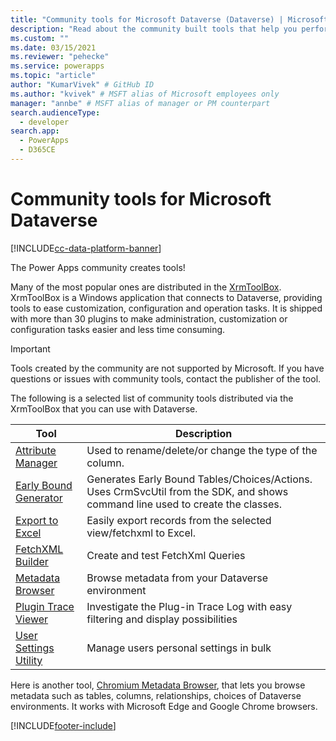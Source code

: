 ```yaml
---
title: "Community tools for Microsoft Dataverse (Dataverse) | Microsoft Docs" # Intent and product brand in a unique string of 43-59 chars including spaces
description: "Read about the community built tools that help you perform various tasks with Microsoft Dataverse." # 115-145 characters including spaces. This abstract displays in the search result.
ms.custom: ""
ms.date: 03/15/2021
ms.reviewer: "pehecke"
ms.service: powerapps
ms.topic: "article"
author: "KumarVivek" # GitHub ID
ms.author: "kvivek" # MSFT alias of Microsoft employees only
manager: "annbe" # MSFT alias of manager or PM counterpart
search.audienceType: 
  - developer
search.app: 
  - PowerApps
  - D365CE
---
```

# Community tools for Microsoft Dataverse

[!INCLUDE[cc-data-platform-banner](../../includes/cc-data-platform-banner.md)]

The Power Apps community creates tools! 

Many of the most popular ones are distributed in the [XrmToolBox](https://www.xrmtoolbox.com/). XrmToolBox is a Windows application that connects to Dataverse, providing tools to ease customization, configuration and operation tasks. It is shipped with more than 30 plugins to make administration, customization or configuration tasks easier and less time consuming. 

> [!IMPORTANT]
> Tools created by the community are not supported by Microsoft. If you have questions or issues with community tools, contact the publisher of the tool.

The following is a selected list of community tools distributed via the XrmToolBox that you can use with Dataverse.

|Tool  |Description  |
|---------|---------|
|[Attribute Manager](https://www.xrmtoolbox.com/plugins/DLaB.Xrm.AttributeManager/)|Used to rename/delete/or change the type of the column.|
|[Early Bound Generator](https://www.xrmtoolbox.com/plugins/DLaB.Xrm.EarlyBoundGenerator/)|Generates Early Bound Tables/Choices/Actions. Uses CrmSvcUtil from the SDK, and shows command line used to create the classes.|
|[Export to Excel](https://www.xrmtoolbox.com/plugins/Ryr.XrmToolBox.ExportToExcel/)|Easily export records from the selected view/fetchxml to Excel.|
|[FetchXML Builder](https://www.xrmtoolbox.com/plugins/Cinteros.Xrm.FetchXmlBuilder/)|Create and test FetchXml Queries|
|[Metadata Browser](https://www.xrmtoolbox.com/plugins/MsCrmTools.MetadataBrowser/)|Browse metadata from your Dataverse environment|
|[Plugin Trace Viewer](https://www.xrmtoolbox.com/plugins/Cinteros.XrmToolBox.PluginTraceViewer/)|Investigate the Plug-in Trace Log with easy filtering and display possibilities|
|[User Settings Utility](https://www.xrmtoolbox.com/plugins/MsCrmTools.UserSettingsUtility/)|Manage users personal settings in bulk|

Here is another tool, [Chromium Metadata Browser](https://community.dynamicslabs.io/feed/metadata-browser), that lets you browse metadata such as tables, columns, relationships, choices of Dataverse environments. It works with Microsoft Edge and Google Chrome browsers. 




[!INCLUDE[footer-include](../../includes/footer-banner.md)]